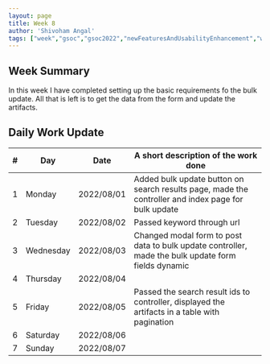 ```yaml
---
layout: page
title: Week 8
author: 'Shivoham Angal'
tags: ["week","gsoc","gsoc2022","newFeaturesAndUsabilityEnhancement","week#8","eval#2"]
---
```


## Week Summary

In this week I have completed setting up the basic requirements fo the bulk update. All that is left is to get the data from the form and update the artifacts.

## Daily Work Update

|\#|Day|Date|A short description of the work done|  
|---	|---	|---	|---	|  
|1   	| Monday 	|   2022/08/01	| Added bulk update button on search results page, made the controller and index page for bulk update |  
|2   	| Tuesday  	|   2022/08/02	| Passed keyword through url	|  
|3   	| Wednesday |  2022/08/03 	| Changed modal form to post data to bulk update controller, made the bulk update form fields dynamic |  
|4   	| Thursday  |   2022/08/04	|  |  
|5   	| Friday  	|   2022/08/05	| Passed the search result ids to controller, displayed the artifacts in a table with pagination |  
|6   	| Saturday  |  2022/08/06 |  |  
|7   	| Sunday  	|   2022/08/07	|  |  
